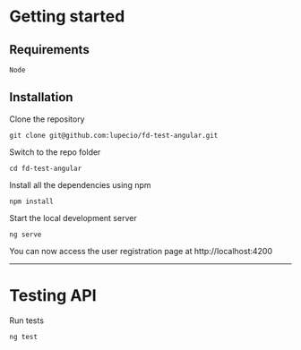 # Getting started

## Requirements

    Node

## Installation

Clone the repository

    git clone git@github.com:lupecio/fd-test-angular.git

Switch to the repo folder

    cd fd-test-angular

Install all the dependencies using npm

    npm install

Start the local development server

    ng serve

You can now access the user registration page at http://localhost:4200

---

# Testing API

Run tests

    ng test
